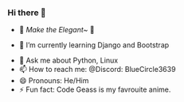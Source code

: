 ### Hi there 👋

<!--
**SAMAD101/SAMAD101** is a ✨ _special_ ✨ repository because its `README.md` (this file) appears on your GitHub profile.
-->
- 💙 _Make the Elegant~_ 💙


<!-- - 🔭 I’m currently working on .. -->
- 🌱 I’m currently learning Django and Bootstrap
<!-- - 👯 I’m looking to collaborate on ... -->
<!-- - 🤔 I’m looking for help with ... -->
- 💬 Ask me about Python, Linux
- 📫 How to reach me: @Discord: BlueCircle3639
- 😄 Pronouns: He/Him
- ⚡ Fun fact: Code Geass is my favrouite anime.

